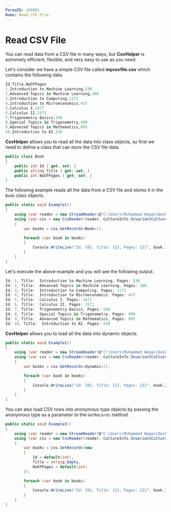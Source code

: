 ```yaml
---
PermaID: 100001
Name: Read CSV File
---
```


# Read CSV File

You can read data from a CSV file in many ways, but **CsvHelper** is extremely efficient, flexible, and very easy to use as you need.

Let's consider we have a simple CSV file called **mycsvfile.csv** which contains the following data.

```csharp
Id,Title,NoOfPages
1,Introduction to Machine Learning,530
2,Advanced Topics in Machine Learning,380
3,Introduction to Computing,1171
4,Introduction to Microeconomics,437
5,Calculus I,1477
6,Calculus II,1571
7,Trigonometry Basics,540
8,Special Topics in Trigonometry,490
9,Advanced Topics in Mathematics,895
10,Introduction to AI,530
```

**CsvHelper** allows you to read all the data into class objects, so first we need to define a class that can store the CSV file data.

```csharp
public class Book
{
    public int Id { get; set; }
    public string Title { get; set; }
    public int NoOfPages { get; set; }
}
```

The following example reads all the data from a CSV file and stores it in the `Book` class objects.

```csharp
public static void Example1()
{
    using (var reader = new StreamReader(@"C:\Users\Muhammad Waqas\Desktop\mycsvfile.csv"))
    using (var csv = new CsvReader(reader, CultureInfo.InvariantCulture))
    {
        var books = csv.GetRecords<Book>();

        foreach (var book in books)
        {
            Console.WriteLine("Id: {0}, Title: {1}, Pages: {2}", book.Id, book.Title, book.NoOfPages);
        }
    }
}
```

Let's execute the above example and you will see the following output.

```csharp
Id: 1, Title:  Introduction to Machine Learning, Pages: 530
Id: 2, Title:  Advanced Topics in Machine Learning, Pages: 380
Id: 3, Title:  Introduction to Computing, Pages: 1171
Id: 4, Title:  Introduction to Microeconomics, Pages: 437
Id: 5, Title:  Calculus I, Pages: 1477
Id: 6, Title:  Calculus II, Pages: 1571
Id: 7, Title:  Trigonometry Basics, Pages: 540
Id: 8, Title:  Special Topics in Trigonometry, Pages: 490
Id: 9, Title:  Advanced Topics in Mathematics, Pages: 895
Id: 10, Title:  Introduction to AI, Pages: 530
``` 

**CsvHelper** allows you to load all the data into dynamic objects.

```csharp
public static void Example2()
{
    using (var reader = new StreamReader(@"C:\Users\Muhammad Waqas\Desktop\mycsvfile.csv"))
    using (var csv = new CsvReader(reader, CultureInfo.InvariantCulture))
    {
        var books = csv.GetRecords<dynamic>();

        foreach (var book in books)
        {
            Console.WriteLine("Id: {0}, Title: {1}, Pages: {2}", book.Id, book.Title, book.NoOfPages);
        }
    }
}
```

You can also load CSV rows into anonymous type objects by passing the anonymous type as a parameter to the `GetRecords` method.

```csharp
public static void Example3()
{
    using (var reader = new StreamReader(@"C:\Users\Muhammad Waqas\Desktop\mycsvfile.csv"))
    using (var csv = new CsvReader(reader, CultureInfo.InvariantCulture))
    {
        var books = csv.GetRecords(new
        {
            Id = default(int),
            Title = string.Empty,
            NoOfPages = default(int)
        });

        foreach (var book in books)
        {
            Console.WriteLine("Id: {0}, Title: {1}, Pages: {2}", book.Id, book.Title, book.NoOfPages);
        }
    }
}
```